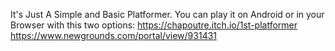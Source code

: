 It's Just A Simple and Basic Platformer. You can play it on Android or in your Browser with this two options:
https://chapoutre.itch.io/1st-platformer
https://www.newgrounds.com/portal/view/931431
